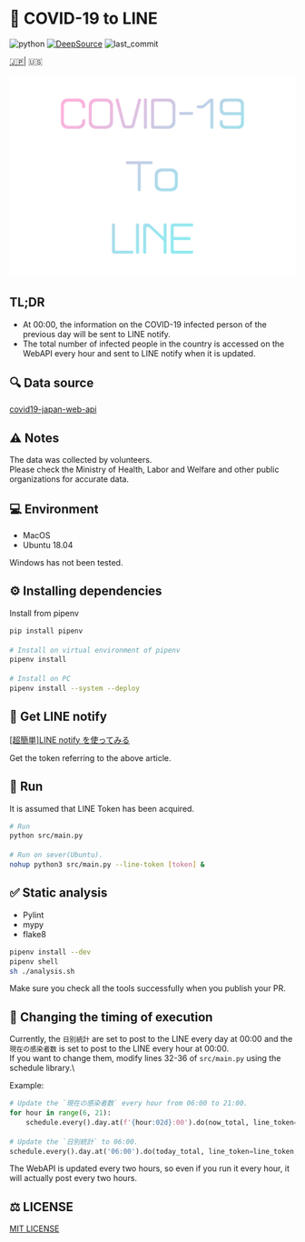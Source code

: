 # 🦠 COVID-19 to LINE

![python](https://img.shields.io/github/pipenv/locked/python-version/yuto51942/COVID-19-notice)
[![DeepSource](https://static.deepsource.io/deepsource-badge-dark-mini.svg)](https://deepsource.io/gh/yuto51942/COVID-19-notice/?ref=repository-badge)
![last_commit](https://img.shields.io/github/last-commit/yuto51942/COVID-19-notice)

[🇯🇵](../README.md)| 🇺🇸

![title](title.png)

## TL;DR

- At 00:00, the information on the COVID-19 infected person of the previous day will be sent to LINE notify.
- The total number of infected people in the country is accessed on the WebAPI every hour and sent to LINE notify when it is updated.

## 🔍 Data source

[covid19-japan-web-api](https://github.com/ryo-ma/covid19-japan-web-api)

## ⚠️ Notes

The data was collected by volunteers.\
Please check the Ministry of Health, Labor and Welfare and other public organizations for accurate data.

## 💻 Environment

- MacOS
- Ubuntu 18.04

Windows has not been tested.

## ⚙ Installing dependencies

Install from pipenv

```bash
pip install pipenv

# Install on virtual environment of pipenv
pipenv install

# Install on PC
pipenv install --system --deploy
```

## 🔐 Get LINE notify

[\[超簡単\]LINE notify を使ってみる](https://qiita.com/iitenkida7/items/576a8226ba6584864d95)

Get the token referring to the above article.

## 🚀 Run

It is assumed that LINE Token has been acquired.

```bash
# Run
python src/main.py

# Run on sever(Ubuntu).
nohup python3 src/main.py --line-token [token] &
```

## ✅ Static analysis

- Pylint
- mypy
- flake8

```bash
pipenv install --dev
pipenv shell
sh ./analysis.sh
```

Make sure you check all the tools successfully when you publish your PR.

## 🔁 Changing the timing of execution

Currently, the `日別統計` are set to post to the LINE every day at 00:00 and the `現在の感染者数` is set to post to the LINE every hour at 00:00.\
If you want to change them, modify lines 32-36 of `src/main.py` using the schedule library.\

Example:

```py
# Update the `現在の感染者数` every hour from 06:00 to 21:00.
for hour in range(6, 21):
    schedule.every().day.at(f'{hour:02d}:00').do(now_total, line_token=line_token, save_dir=save_dir)

# Update the `日別統計` to 06:00.
schedule.every().day.at('06:00').do(today_total, line_token=line_token, save_dir=save_dir)
```

The WebAPI is updated every two hours, so even if you run it every hour, it will actually post every two hours.

## ⚖️ LICENSE

[MIT LICENSE](../LICENSE)
